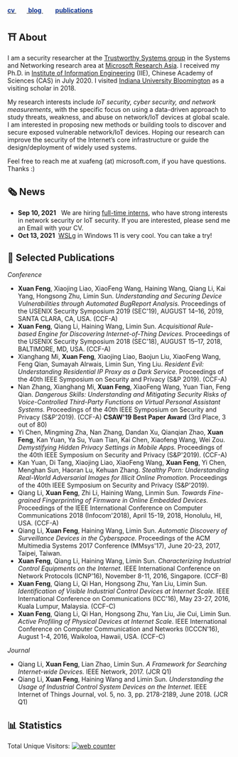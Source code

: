 


[**<font color= '#123693'> cv </font>**](https://xuafeng.github.io/CV-EN-2021.pdf) &nbsp; &nbsp; &nbsp;&nbsp;[**<font color= '#123693'> blog </font>**](https://xuafeng.github.io/posts.md)  &nbsp; &nbsp; &nbsp;&nbsp; [**<font color= '#123693'> publications </font>**](https://xuafeng.github.io/cv/#:~:text=Selected%20Publications)


## ⛩️ About
I am a security researcher at the [Trustworthy Systems group](https://www.microsoft.com/en-us/research/group/trustworthy-systems-asia/) in the Systems and Networking research area at [Microsoft Research Asia](https://www.microsoft.com/en-us/research/lab/microsoft-research-asia/). I received my Ph.D. in [Institute of Information Engineering](http://www.iie.ac.cn/) (IIE), Chinese Academy of Sciences (CAS) in July 2020. 
I visited [Indiana University Bloomington](https://www.indiana.edu/) as a visiting scholar in 2018.

My research interests include _IoT security, cyber security, and network measurements_, with the specific focus on using a data-driven approach to study threats, weakness, and abuse on network/IoT devices at global scale. 
I am interested in proposing new methods or building tools to discover and secure exposed vulnerable network/IoT devices. Hoping our research can improve the security of the Internet’s core infrastructure or guide the design/deployment of widely used systems.

Feel free to reach me at xuafeng (at) microsoft.com, if you have questions. Thanks :)

## 🗞️ News 
+ **Sep 10, 2021** &nbsp; We are hiring [full-time interns](https://www.msra.cn/zh-cn/jobs/interns/systems-research-group-research-intern?language=chinese), who have strong interests in network security or IoT security. If you are interested, please send me an Email with your CV.
+ **Oct 13, 2021** &nbsp;[WSLg](https://github.com/microsoft/wslg) in Windows 11 is very cool. You can take a try!


## 📎 Selected Publications
_Conference_
+ **Xuan Feng**, Xiaojing Liao, XiaoFeng Wang, Haining Wang, Qiang Li, Kai Yang, Hongsong Zhu, Limin Sun. _Understanding and Securing Device Vulnerabilities through Automated BugReport Analysis._ Proceedings of the USENIX Security Symposium 2019 (SEC'19), AUGUST 14–16, 2019, SANTA CLARA, CA, USA. (CCF-A)
+ **Xuan Feng**, Qiang Li, Haining Wang, Limin Sun. _Acquisitional Rule-based Engine for Discovering Internet-of-Thing Devices._ Proceedings of the USENIX Security Symposium 2018 (SEC'18), AUGUST 15–17, 2018, BALTIMORE, MD, USA. (CCF-A)
+ Xianghang Mi, **Xuan Feng**, Xiaojing Liao, Baojun Liu, XiaoFeng Wang, Feng Qian, Sumayah Alrwais, Limin Sun, Ying Liu. _Resident Evil: Understanding Residential IP Proxy as a Dark Service._ Proceedings of the 40th IEEE Symposium on Security and Privacy (S&P 2019). (CCF-A)
+ Nan Zhang, Xianghang Mi, **Xuan Feng**, XiaoFeng Wang, Yuan Tian, Feng Qian. _Dangerous Skills: Understanding and Mitigating Security Risks of Voice-Controlled Third-Party Functions on Virtual Personal Assistant Systems._ Proceedings of the 40th IEEE Symposium on Security and Privacy (S&P'2019). (CCF-A) **CSAW'19 Best Paper Award** (3rd Place, 3 out of 80)
+ Yi Chen, Mingming Zha, Nan Zhang, Dandan Xu, Qianqian Zhao,  **Xuan Feng**, Kan Yuan, Ya Su, Yuan Tian, Kai Chen, Xiaofeng Wang, Wei Zou. _Demystifying Hidden Privacy Settings in Mobile Apps._ Proceedings of the 40th IEEE Symposium on Security and Privacy (S&P'2019). (CCF-A)
+ Kan Yuan, Di Tang, Xiaojing Liao, XiaoFeng Wang, **Xuan Feng**, Yi Chen, Menghan Sun, Haoran Lu, Kehuan Zhang. _Stealthy Porn: Understanding Real-World Adversarial Images for Illicit Online Promotion._ Proceedings of the 40th IEEE Symposium on Security and Privacy (S&P'2019). 
+ Qiang Li, **Xuan Feng**, Zhi Li, Haining Wang, Linmin Sun. _Towards Fine-grained Fingerprinting of Firmware in Online Embedded Devices._ Proceedings of the IEEE International Conference on Computer Communications 2018 (Infocom'2018), April 15-19, 2018, Honolulu, HI, USA. (CCF-A)
+ Qiang Li, **Xuan Feng**, Haining Wang, Limin Sun. _Automatic Discovery of Surveillance Devices in the Cyberspace._ Proceedings of the ACM Multimedia Systems 2017 Conference (MMsys'17), June 20-23, 2017, Taipei, Taiwan.
+ **Xuan Feng**, Qiang Li, Haining Wang, Limin Sun. _Characterizing Industrial Control Equipments on the Internet._ IEEE International Conference on Network Protocols (ICNP'16), November 8-11, 2016, Singapore. (CCF-B)
+ **Xuan Feng**, Qiang Li, Qi Han, Hongsong Zhu, Yan Liu, Limin Sun. _Identification of Visible Industrial Control Devices at Internet Scale._ IEEE International Conference on Communications (ICC'16), May 23-27, 2016, Kuala Lumpur, Malaysia. (CCF-C)
+ **Xuan Feng**, Qiang Li, Qi Han, Hongsong Zhu, Yan Liu, Jie Cui, Limin Sun. _Active Profiling of Physical Devices at Internet Scale._ IEEE International Conference on Computer Communication and Networks (ICCCN'16), August 1-4, 2016, Waikoloa, Hawaii, USA. (CCF-C)

_Journal_
- Qiang Li, **Xuan Feng**, Lian Zhao, Limin Sun. _A Framework for Searching Internet-wide Devices._ IEEE Network, 2017. (JCR Q1)
- Qiang Li, **Xuan Feng**, Haining Wang and Limin Sun. _Understanding the Usage of Industrial Control System Devices on the Internet._ IEEE Internet of Things Journal, vol. 5, no. 3, pp. 2178-2189, June 2018. (JCR Q1)

## 📊 Statistics

Total Unique Visitors: <!-- hitwebcounter Code START -->
<a href="https://www.hitwebcounter.com" target="_blank">
<img src="https://hitwebcounter.com/counter/counter.php?page=7968650&style=0024&nbdigits=5&type=ip&initCount=0" title="Free Counter" Alt="web counter"   border="0" /></a>  
<div style="width: 30px; margin: 0 auto;"> 
<script type="text/javascript" id="clstr_globe" src="//clustrmaps.com/globe.js?d=3ICdSQOHVTlzy261jUfWIyD5i8hQ0u7c2I9QDBIDz-0"></script>
</div>


